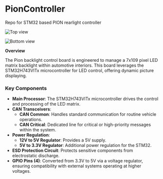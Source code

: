 
# PionController
Repo for STM32 based PION rearlight controller

![Top view](https://gist.github.com/user-attachments/assets/3d3f550c-7c4f-41f8-b1af-7d7980b72fb8)

![Bottom view](https://gist.github.com/user-attachments/assets/cd886626-65e4-4a15-87b1-9d01fb4132ef)

**Overview**

The Pion backlight control board is engineered to manage a 7x109 pixel LED matrix backlight within automotive interiors. This board leverages the STM32H743VITx microcontroller for LED control, offering dynamic picture displaying.

### Key Components

-   **Main Processor**: The STM32H743VITx microcontroller drives the control and processing of the LED matrix.
-   **CAN Transceivers**:
    -   **CAN Common**: Handles standard communication for routine vehicle operations.
    -   **CAN Critical**: Dedicated line for critical or high-priority messages within the system.
-   **Power Regulation**:
    -   **12V to 5V Regulator**: Provides a 5V supply.
    -   **5V to 3.3V Regulator**: Additional power regulation for the STM32.
-   **ESD Protection Circuit**: Protects sensitive components from electrostatic discharge.
-   **GPIO Pins (4)**: Converted from 3.3V to 5V via a voltage regulator, ensuring compatibility with external systems operating at higher voltages.



